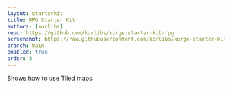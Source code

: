 ```yaml
---
layout: starterkit
title: RPG Starter Kit
authors: [korlibs]
repo: https://github.com/korlibs/korge-starter-kit-rpg
screenshot: https://raw.githubusercontent.com/korlibs/korge-starter-kit-rpg/4d9cd0d4097c6b4c1e0173b5faf7dc317ecbcbbb/screenshot.png
branch: main
enabled: true
order: 3
---
```


Shows how to use Tiled maps
